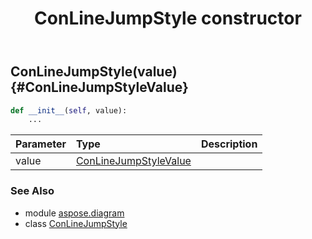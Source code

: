﻿---
title: ConLineJumpStyle constructor
second_title: Aspose.Diagram for Python via .NET API References
description: 
type: docs
weight: 10
url: /python-net/aspose.diagram/conlinejumpstyle/__init__/
is_root: false
---

## ConLineJumpStyle(value) {#ConLineJumpStyleValue}



```python
def __init__(self, value):
    ...
```


| Parameter | Type | Description |
| :- | :- | :- |
| value | [ConLineJumpStyleValue](/diagram/python-net/aspose.diagram/conlinejumpstylevalue) |  |



### See Also
* module [aspose.diagram](../../)
* class [ConLineJumpStyle](/diagram/python-net/aspose.diagram/conlinejumpstyle)
